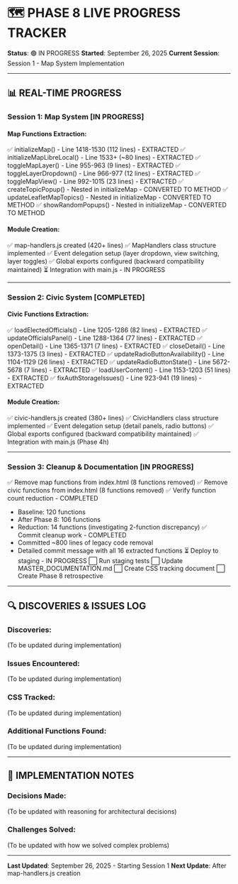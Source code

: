 # 🗺️ PHASE 8 LIVE PROGRESS TRACKER
**Status**: 🟢 IN PROGRESS
**Started**: September 26, 2025
**Current Session**: Session 1 - Map System Implementation

---

## 📊 REAL-TIME PROGRESS

### **Session 1: Map System** [IN PROGRESS]

#### Map Functions Extraction:
✅ initializeMap() - Line 1418-1530 (112 lines) - EXTRACTED
✅ initializeMapLibreLocal() - Line 1533+ (~80 lines) - EXTRACTED
✅ toggleMapLayer() - Line 955-963 (9 lines) - EXTRACTED
✅ toggleLayerDropdown() - Line 966-977 (12 lines) - EXTRACTED
✅ toggleMapView() - Line 992-1015 (23 lines) - EXTRACTED
✅ createTopicPopup() - Nested in initializeMap - CONVERTED TO METHOD
✅ updateLeafletMapTopics() - Nested in initializeMap - CONVERTED TO METHOD
✅ showRandomPopups() - Nested in initializeMap - CONVERTED TO METHOD

#### Module Creation:
✅ map-handlers.js created (420+ lines)
✅ MapHandlers class structure implemented
✅ Event delegation setup (layer dropdown, view switching, layer toggles)
✅ Global exports configured (backward compatibility maintained)
⏳ Integration with main.js - IN PROGRESS

---

### **Session 2: Civic System** [COMPLETED]

#### Civic Functions Extraction:
✅ loadElectedOfficials() - Line 1205-1286 (82 lines) - EXTRACTED
✅ updateOfficialsPanel() - Line 1288-1364 (77 lines) - EXTRACTED
✅ openDetail() - Line 1365-1371 (7 lines) - EXTRACTED
✅ closeDetail() - Line 1373-1375 (3 lines) - EXTRACTED
✅ updateRadioButtonAvailability() - Line 1104-1129 (26 lines) - EXTRACTED
✅ updateRadioButtonState() - Line 5672-5678 (7 lines) - EXTRACTED
✅ loadUserContent() - Line 1153-1203 (51 lines) - EXTRACTED
✅ fixAuthStorageIssues() - Line 923-941 (19 lines) - EXTRACTED

#### Module Creation:
✅ civic-handlers.js created (380+ lines)
✅ CivicHandlers class structure implemented
✅ Event delegation setup (detail panels, radio buttons)
✅ Global exports configured (backward compatibility maintained)
✅ Integration with main.js (Phase 4h)

---

### **Session 3: Cleanup & Documentation** [IN PROGRESS]

✅ Remove map functions from index.html (8 functions removed)
✅ Remove civic functions from index.html (8 functions removed)
✅ Verify function count reduction - COMPLETED
   - Baseline: 120 functions
   - After Phase 8: 106 functions
   - Reduction: 14 functions (investigating 2-function discrepancy)
✅ Commit cleanup work - COMPLETED
   - Committed ~800 lines of legacy code removal
   - Detailed commit message with all 16 extracted functions
⏳ Deploy to staging - IN PROGRESS
⬜ Run staging tests
⬜ Update MASTER_DOCUMENTATION.md
⬜ Create CSS tracking document
⬜ Create Phase 8 retrospective

---

## 🔍 DISCOVERIES & ISSUES LOG

### **Discoveries:**
(To be updated during implementation)

### **Issues Encountered:**
(To be updated during implementation)

### **CSS Tracked:**
(To be updated during implementation)

### **Additional Functions Found:**
(To be updated during implementation)

---

## 📝 IMPLEMENTATION NOTES

### **Decisions Made:**
(To be updated with reasoning for architectural decisions)

### **Challenges Solved:**
(To be updated with how we solved complex problems)

---

**Last Updated**: September 26, 2025 - Starting Session 1
**Next Update**: After map-handlers.js creation